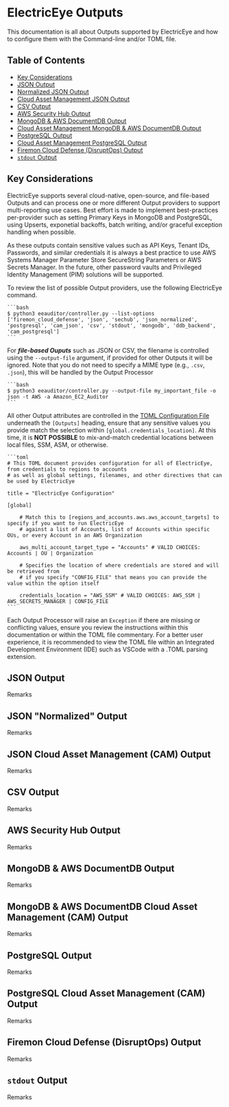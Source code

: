 # ElectricEye Outputs

This documentation is all about Outputs supported by ElectricEye and how to configure them with the Command-line and/or TOML file.

## Table of Contents

- [Key Considerations](#key-considerations)
- [JSON Output](#json-output)
- [Normalized JSON Output](#json-normalized-output)
- [Cloud Asset Management JSON Output](#json-cloud-asset-management-cam-output)
- [CSV Output](#csv-output)
- [AWS Security Hub Output](#aws-security-hub-output)
- [MongoDB & AWS DocumentDB Output](#mongodb--aws-documentdb-output)
- [Cloud Asset Management MongoDB & AWS DocumentDB Output](#mongodb--aws-documentdb-cloud-asset-management-cam-output)
- [PostgreSQL Output](#postgresql-output)
- [Cloud Asset Management PostgreSQL Output](#postgresql-cloud-asset-management-cam-output)
- [Firemon Cloud Defense (DisruptOps) Output](#firemon-cloud-defense-disruptops-output)
- [`stdout` Output](#stdout-output)

## Key Considerations

ElectricEye supports several cloud-native, open-source, and file-based Outputs and can process one or more different Output providers to support multi-reporting use cases. Best effort is made to implement best-practices per-provider such as setting Primary Keys in MongoDB and PostgreSQL, using Upserts, exponetial backoffs, batch writing, and/or graceful exception handling when possible.

As these outputs contain sensitive values such as API Keys, Tenant IDs, Passwords, and similar credentials it is always a best practice to use AWS Systems Manager Parameter Store SecureString Parameters or AWS Secrets Manager. In the future, other password vaults and Privileged Identity Management (PIM) solutions will be supported.

To review the list of possible Output providers, use the following ElectricEye command.

    ```bash
    $ python3 eeauditor/controller.py --list-options
    ['firemon_cloud_defense', 'json', 'sechub', 'json_normalized', 'postgresql', 'cam_json', 'csv', 'stdout', 'mongodb', 'ddb_backend', 'cam_postgresql']
    ```

For ***file-based Ouputs*** such as JSON or CSV, the filename is controlled using the `--output-file` argument, if provided for other Outputs it will be ignored. Note that you do not need to specify a MIME type (e.g., `.csv`, `.json`), this will be handled by the Output Processor

    ```bash
    $ python3 eeauditor/controller.py --output-file my_important_file -o json -t AWS -a Amazon_EC2_Auditor
    ```

All other Output attributes are controlled in the [TOML Configuration File](../../eeauditor/external_providers.toml) underneath the `[Outputs]` heading, ensure that any sensitive values you provide match the selection within `[global.credentials_location]`. At this time, it is **NOT POSSIBLE** to mix-and-match credential locations between local files, SSM, ASM, or otherwise.

    ```toml
    # This TOML document provides configuration for all of ElectricEye, from credentials to regions to accounts 
    # as well as global settings, filenames, and other directives that can be used by ElectricEye

    title = "ElectricEye Configuration"

    [global]

        # Match this to [regions_and_accounts.aws.aws_account_targets] to specify if you want to run ElectricEye
        # against a list of Accounts, list of Accounts within specific OUs, or every Account in an AWS Organization

        aws_multi_account_target_type = "Accounts" # VALID CHOICES: Accounts | OU | Organization

        # Specifies the location of where credentials are stored and will be retrieved from
        # if you specify "CONFIG_FILE" that means you can provide the value within the option itself

        credentials_location = "AWS_SSM" # VALID CHOICES: AWS_SSM | AWS_SECRETS_MANAGER | CONFIG_FILE
    ```

Each Output Processor will raise an `Exception` if there are missing or conflicting values, ensure you review the instructions within this documentation or within the TOML file commentary. For a better user experience, it is recommended to view the TOML file within an Integrated Development Environment (IDE) such as VSCode with a .TOML parsing extension.

## JSON Output

Remarks

## JSON "Normalized" Output

Remarks

## JSON Cloud Asset Management (CAM) Output

Remarks

## CSV Output

Remarks

## AWS Security Hub Output

Remarks

## MongoDB & AWS DocumentDB Output

Remarks

## MongoDB & AWS DocumentDB Cloud Asset Management (CAM) Output

Remarks

## PostgreSQL Output

Remarks

## PostgreSQL Cloud Asset Management (CAM) Output

Remarks

## Firemon Cloud Defense (DisruptOps) Output

Remarks

## `stdout` Output

Remarks